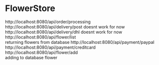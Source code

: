 # FlowerStore
http://localhost:8080/api/order/processing <br>
http://localhost:8080/api/delivery/post doesnt work for now <br>
http://localhost:8080/api/delivery/dhl doesnt work for now <br>
http://localhost:8080/api/flower/list <br> returning flowers from database
http://localhost:8080/api/payment/paypal <br>
http://localhost:8080/api/payment/creditcard <br>
http://localhost:8080/api/flower/add <br> adding to database flower
